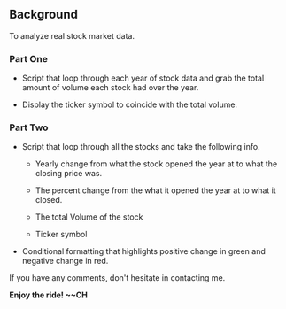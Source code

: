 

## Background

To analyze real stock market data. 

### Part One

* Script that loop through each year of stock data and grab the total amount of volume each stock had over the year.

* Display the ticker symbol to coincide with the total volume.


### Part Two

* Script that loop through all the stocks and take the following info.

  * Yearly change from what the stock opened the year at to what the closing price was.

  * The percent change from the what it opened the year at to what it closed.

  * The total Volume of the stock

  * Ticker symbol

* Conditional formatting that highlights positive change in green and negative change in red.



If you have any comments, don't hesitate in contacting me. 




**Enjoy the ride! 
~~CH**
